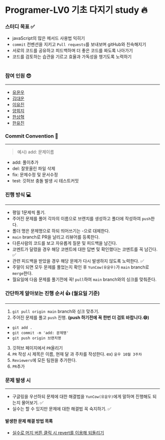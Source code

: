 # Programer-LV0 기초 다지기 study 🔥

### 스터디 목표 ✅

- javaScript의 많은 메서드 사용법 익히기
- `commit` 컨벤션을 지키고 `Pull requests`를 보내보며 gitHub와 친숙해지기
- 서로의 코드를 공유하고 피드백하며 더 좋은 코드를 짜도록 나아가기
- 코드를 검토하는 습관을 기르고 효율과 가독성을 챙기도록 노력하기  
  <br />

### 참여 인원 😎

---

- [유윤우](https://github.com/yunwoo-yu)
- [김대운](https://github.com/Ocknyer)
- [이유진](https://github.com/yjlee9909)
- [양희지](https://github.com/heejiyang)
- [한상혁](https://github.com/Han-Sang)
- [한유진](https://github.com/yoyoujin)
  <br />

### Commit Convention 📌

---

> 예시) add: 문제이름

- add: 풀이추가
- del: 잘못올린 파일 삭제
- fix: 문제수정 및 문서수정
- test: 깃허브 충돌 발생 시 테스트커밋
  <br />

### 진행 방식 💻

---

- 평일 1문제씩 풀기.
- 주어진 문제를 풀어 각자의 이름으로 브랜치를 생성하고 폴더에 작성하여 `push`한다.
- 폴더 명은 문제명으로 하되 띄어쓰기는 -으로 대체한다.
- `main` branch로 PR을 날리고 리뷰어를 등록한다.
- 다른사람의 코드를 보고 자유롭게 질문 및 피드백을 남긴다.
- 코멘트가 달렸을 경우 해당 코멘트에 대한 답변 및 확인했다는 코멘트를 꼭 남긴다. ✅
- 관련 피드백을 받았을 경우 해당 문제가 다시 발생하지 않도록 노력한다. ✅
- 주말이 되면 모두 문제를 풀었는지 확인 후 `YunCow(유윤우)`가 `main` branch로 `merge`한다.
- 월요일에 다음 문제를 풀기전에 꼭! `pull`하여 `main` branch와의 싱크를 맞춰준다.
  <br />

### 간단하게 알아보는 진행 순서 👍 (월요일 기준)

---

1. `git pull origin main` branch와 싱크 맞추기.
2. 주어진 문제를 풀고 `push` 진행. **(push 하기전에 꼭 한번 더 검토 바랍니다.😄)**

- `git add .`
- `git commit -m 'add: 문제명'`
- `git push origin 브랜치명`

3. 깃허브 페이지에서 `PR`올리기
1. `PR` 작성 시 제목은 이름, 현재 달 과 주차를 작성한다. ex) `윤우 10월 3주차`
1. `Reviewers`에 모든 팀원을 추가한다.
1. `PR`추가
   <br />

### 문제 발생 시

---

- 구글링을 우선하되 문제에 대한 해결법을 `YunCow(유윤우)`에게 말하며 진행해도 되는지 물어보기. ✅
- 실수는 할 수 있지만 문제에 대한 해결법 꼭 숙지하기. ✅

#### 발생한 문제 해결 방법 목록

- [실수로 머지 버튼 클릭 시 revert를 이용해 되돌리기](https://frontend-development.tistory.com/79)
